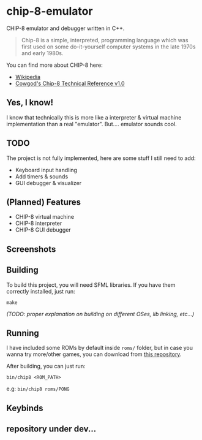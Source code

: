 # chip-8-emulator

CHIP-8 emulator and debugger written in C++.
> Chip-8 is a simple, interpreted, programming language which was first used on some do-it-yourself computer systems in the late 1970s and early 1980s.

You can find more about CHIP-8 here:
* [Wikipedia](https://en.wikipedia.org/wiki/CHIP-8)
* [Cowgod's Chip-8 Technical Reference v1.0](http://devernay.free.fr/hacks/chip8/C8TECH10.HTM#00E0)

## Yes, I know!
I know that technically this is more like a interpreter & virtual machine implementation than a real "emulator". But.... emulator sounds cool.

## TODO
The project is not fully implemented, here are some stuff I still need to add:
* Keyboard input handling
* Add timers & sounds
* GUI debugger & visualizer

## (Planned) Features
* CHIP-8 virtual machine
* CHIP-8 interpreter
* CHIP-8 GUI debugger

## Screenshots

## Building
To build this project, you will need SFML libraries. If you have them correctly installed, just run:

`make`

*(TODO: proper explanation on building on different OSes, lib linking, etc...)*

## Running
I have included some ROMs by default inside `roms/` folder, but in case you wanna try more/other games, you can download from [this repository](https://github.com/kripod/chip8-roms).

After building, you can just run:

`bin/chip8 <ROM_PATH>`

e.g: `bin/chip8 roms/PONG`

## Keybinds

## repository under dev...
